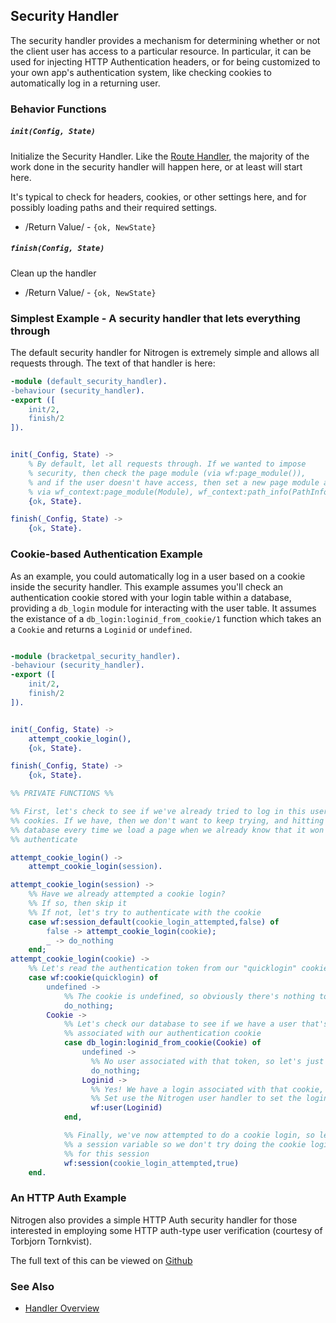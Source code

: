 <!-- dash: Handlers - Security | Guide | ###:Section -->



## Security Handler

  The security handler provides a mechanism for determining whether or not the
  client user has access to a particular resource.  In particular, it can be
  used for injecting HTTP Authentication headers, or for being customized to
  your own app's authentication system, like checking cookies to automatically
  log in a returning user.

### Behavior Functions

##### `init(Config, State)`

  Initialize the Security Handler.  Like the [Route Handler](./route.md),
  the majority of the work done in the security handler will happen here, or
  at least will start here.

  It's typical to check for headers, cookies, or other settings here, and for
  possibly loading paths and their required settings.

 *  /Return Value/ - `{ok, NewState}`

##### `finish(Config, State)`

  Clean up the handler

 *  /Return Value/ - `{ok, NewState}`

### Simplest Example - A security handler that lets everything through

The default security handler for Nitrogen is extremely simple and allows all
requests through. The text of that handler is here:

```erlang
-module (default_security_handler).
-behaviour (security_handler).
-export ([
	init/2,
	finish/2
]).


init(_Config, State) ->
	% By default, let all requests through. If we wanted to impose
	% security, then check the page module (via wf:page_module()),
	% and if the user doesn't have access, then set a new page module and path info,
	% via wf_context:page_module(Module), wf_context:path_info(PathInfo).
	{ok, State}.

finish(_Config, State) ->
	{ok, State}.

```

### Cookie-based Authentication Example

As an example, you could automatically log in a user based on a cookie inside
the security handler. This example assumes you'll check an authentication
cookie stored with your login table within a database, providing a `db_login`
module for interacting with the user table. It assumes the existance of a
`db_login:loginid_from_cookie/1` function which takes an a `Cookie` and returns
a `Loginid` or `undefined`.

```erlang

-module (bracketpal_security_handler).
-behaviour (security_handler).
-export ([
	init/2,
	finish/2
]).


init(_Config, State) ->
	attempt_cookie_login(),
	{ok, State}.

finish(_Config, State) ->
	{ok, State}.

%% PRIVATE FUNCTIONS %%

%% First, let's check to see if we've already tried to log in this user using
%% cookies. If we have, then we don't want to keep trying, and hitting the
%% database every time we load a page when we already know that it won't
%% authenticate

attempt_cookie_login() ->
	attempt_cookie_login(session).

attempt_cookie_login(session) ->
	%% Have we already attempted a cookie login?
	%% If so, then skip it
	%% If not, let's try to authenticate with the cookie
	case wf:session_default(cookie_login_attempted,false) of
		false -> attempt_cookie_login(cookie);
		_ -> do_nothing
	end;
attempt_cookie_login(cookie) ->
	%% Let's read the authentication token from our "quicklogin" cookie
	case wf:cookie(quicklogin) of
		undefined ->
			%% The cookie is undefined, so obviously there's nothing to log in
			do_nothing;
		Cookie ->
			%% Let's check our database to see if we have a user that's
			%% associated with our authentication cookie
			case db_login:loginid_from_cookie(Cookie) of
				undefined ->
				  %% No user associated with that token, so let's just do nothing
				  do_nothing;
				Loginid ->
				  %% Yes! We have a login associated with that cookie, so let's
				  %% Set use the Nitrogen user handler to set the loginid
				  wf:user(Loginid)
			end,

			%% Finally, we've now attempted to do a cookie login, so let's set
			%% a session variable so we don't try doing the cookie login again
			%% for this session
			wf:session(cookie_login_attempted,true)
	end.

```

### An HTTP Auth Example

Nitrogen also provides a simple HTTP Auth security handler for those interested
in employing some HTTP auth-type user verification (courtesy of Torbjorn Tornkvist).

The full text of this can be viewed on [Github](https://github.com/nitrogen/nitrogen_core/blob/master/src/handlers/security/http_basic_auth_security_handler.erl)


### See Also

 *  [Handler Overview](../handlers.md)
